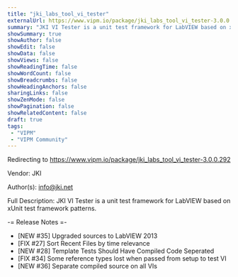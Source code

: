 ```yaml
---
title: "jki_labs_tool_vi_tester"
externalUrl: https://www.vipm.io/package/jki_labs_tool_vi_tester-3.0.0.292
summary: "JKI VI Tester is a unit test framework for LabVIEW based on xUnit test framework patterns."
showSummary: true
showAuthor: false
showEdit: false
showData: false
showViews: false
showReadingTime: false
showWordCount: false
showBreadcrumbs: false
showHeadingAnchors: false
sharingLinks: false
showZenMode: false
showPagination: false
showRelatedContent: false
draft: true
tags:
 - "VIPM"
 - "VIPM Community"
---
```


Redirecting to https://www.vipm.io/package/jki_labs_tool_vi_tester-3.0.0.292

Vendor: JKI

Author(s): info@jki.net
 
Full Description:
JKI VI Tester is a unit test framework for LabVIEW based on xUnit test framework patterns.

-= Release Notes =-
- [NEW #35] Upgraded sources to LabVIEW 2013
- [FIX #27] Sort Recent Files by time relevance
- [NEW #28] Template Tests Should Have Compiled Code Seperated
- [FIX #34] Some reference types lost when passed from setup to test VI
- [NEW #36] Separate compiled source on all VIs